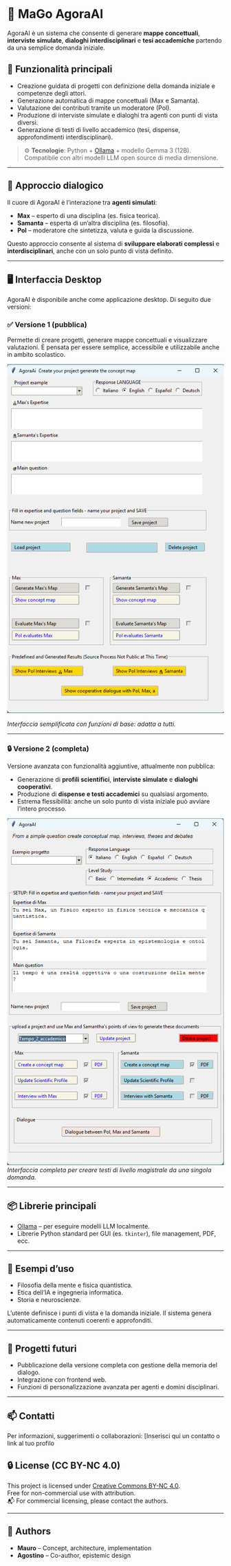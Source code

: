 # 🧠 MaGo AgoraAI

AgoraAI è un sistema che consente di generare **mappe concettuali**, **interviste simulate**, **dialoghi interdisciplinari** e **tesi accademiche** partendo da una semplice domanda iniziale.

## 🚀 Funzionalità principali

- Creazione guidata di progetti con definizione della domanda iniziale e competenze degli attori.
- Generazione automatica di mappe concettuali (Max e Samanta).
- Valutazione dei contributi tramite un moderatore (Pol).
- Produzione di interviste simulate e dialoghi tra agenti con punti di vista diversi.
- Generazione di testi di livello accademico (tesi, dispense, approfondimenti interdisciplinari).

> ⚙️ **Tecnologie**: Python + [Ollama](https://ollama.com/) + modello Gemma 3 (12B).  
> Compatibile con altri modelli LLM open source di media dimensione.

---

## 🧩 Approccio dialogico

Il cuore di AgoraAI è l’interazione tra **agenti simulati**:

- **Max** – esperto di una disciplina (es. fisica teorica).
- **Samanta** – esperta di un’altra disciplina (es. filosofia).
- **Pol** – moderatore che sintetizza, valuta e guida la discussione.

Questo approccio consente al sistema di **sviluppare elaborati complessi** e **interdisciplinari**, anche con un solo punto di vista definito.

---

## 🖥️ Interfaccia Desktop

AgoraAI è disponibile anche come applicazione desktop. Di seguito due versioni:

### ✅ Versione 1 (pubblica)

Permette di creare progetti, generare mappe concettuali e visualizzare valutazioni. È pensata per essere semplice, accessibile e utilizzabile anche in ambito scolastico.

![Versione 1](images/Vers_1.png) 


*Interfaccia semplificata con funzioni di base: adatta a tutti.*

---

### 🔒 Versione 2 (completa)

Versione avanzata con funzionalità aggiuntive, attualmente non pubblica:

- Generazione di **profili scientifici**, **interviste simulate** e **dialoghi cooperativi**.
- Produzione di **dispense e testi accademici** su qualsiasi argomento.
- Estrema flessibilità: anche un solo punto di vista iniziale può avviare l’intero processo.

![Versione 2](images/Vers_2.png)  
*Interfaccia completa per creare testi di livello magistrale da una singola domanda.*

---

## 📦 Librerie principali

- [Ollama](https://ollama.com/) – per eseguire modelli LLM localmente.
- Librerie Python standard per GUI (es. `tkinter`), file management, PDF, ecc.

---

## 🧪 Esempi d’uso

- Filosofia della mente e fisica quantistica.
- Etica dell’IA e ingegneria informatica.
- Storia e neuroscienze.

L’utente definisce i punti di vista e la domanda iniziale. Il sistema genera automaticamente contenuti coerenti e approfonditi.

---

## 📂 Progetti futuri

- Pubblicazione della versione completa con gestione della memoria del dialogo.
- Integrazione con frontend web.
- Funzioni di personalizzazione avanzata per agenti e domini disciplinari.

---

## 📫 Contatti

Per informazioni, suggerimenti o collaborazioni: [Inserisci qui un contatto o link al tuo profilo

## 🔒 License (CC BY-NC 4.0)

This project is licensed under [Creative Commons BY-NC 4.0](https://creativecommons.org/licenses/by-nc/4.0/).  
Free for non-commercial use with attribution.  
📬 For commercial licensing, please contact the authors.

---

## 🧾 Authors

- **Mauro** – Concept, architecture, implementation  
- **Agostino** – Co-author, epistemic design  


